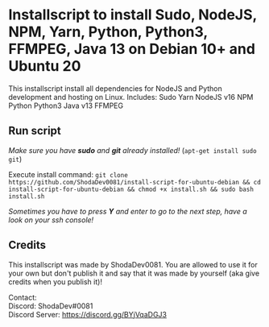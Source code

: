 # Installscript to install Sudo, NodeJS, NPM, Yarn, Python, Python3, FFMPEG, Java 13 on Debian 10+ and Ubuntu 20
This installscript install all dependencies for NodeJS and Python development and hosting on Linux. 
Includes: 
    Sudo
    Yarn
    NodeJS v16
    NPM 
    Python
    Python3
    Java v13
    FFMPEG

## Run script 
*Make sure you have **sudo** and **git** already installed!* (``apt-get install sudo git``)

Execute install command:
``git clone https://github.com/ShodaDev0081/install-script-for-ubuntu-debian && cd install-script-for-ubuntu-debian && chmod +x install.sh && sudo bash install.sh``

*Sometimes you have to press **Y** and enter to go to the next step, have a look on your ssh console!*

## Credits
This installscript was made by ShodaDev0081. You are allowed to use it for your own but don't publish it and say that it was made by yourself (aka give credits when you publish it)!

Contact: \
    Discord: ShodaDev#0081 \
    Discord Server: https://discord.gg/BYjVqaDGJ3
